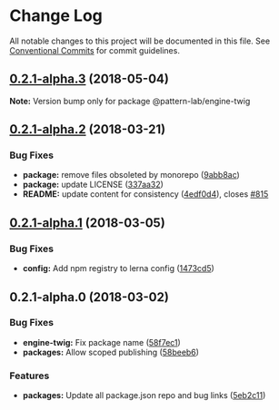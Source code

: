 # Change Log

All notable changes to this project will be documented in this file.
See [Conventional Commits](https://conventionalcommits.org) for commit guidelines.

<a name="0.2.1-alpha.3"></a>
## [0.2.1-alpha.3](https://github.com/pattern-lab/patternlab-node/tree/master/packages/engine-twig/compare/@pattern-lab/engine-twig@0.2.1-alpha.2...@pattern-lab/engine-twig@0.2.1-alpha.3) (2018-05-04)




**Note:** Version bump only for package @pattern-lab/engine-twig

<a name="0.2.1-alpha.2"></a>

## [0.2.1-alpha.2](https://github.com/pattern-lab/patternlab-node/tree/master/packages/engine-twig/compare/@pattern-lab/engine-twig@0.2.1-alpha.1...@pattern-lab/engine-twig@0.2.1-alpha.2) (2018-03-21)

### Bug Fixes

* **package:** remove files obsoleted by monorepo ([9abb8ac](https://github.com/pattern-lab/patternlab-node/tree/master/packages/engine-twig/commit/9abb8ac))
* **package:** update LICENSE ([337aa32](https://github.com/pattern-lab/patternlab-node/tree/master/packages/engine-twig/commit/337aa32))
* **README:** update content for consistency ([4edf0d4](https://github.com/pattern-lab/patternlab-node/tree/master/packages/engine-twig/commit/4edf0d4)), closes [#815](https://github.com/pattern-lab/patternlab-node/tree/master/packages/engine-twig/issues/815)

<a name="0.2.1-alpha.1"></a>

## [0.2.1-alpha.1](https://github.com/pattern-lab/patternlab-node/tree/master/packages/engine-twig/compare/@pattern-lab/engine-twig@0.2.1-alpha.0...@pattern-lab/engine-twig@0.2.1-alpha.1) (2018-03-05)

### Bug Fixes

* **config:** Add npm registry to lerna config ([1473cd5](https://github.com/pattern-lab/patternlab-node/tree/master/packages/engine-twig/commit/1473cd5))

<a name="0.2.1-alpha.0"></a>

## 0.2.1-alpha.0 (2018-03-02)

### Bug Fixes

* **engine-twig:** Fix package name ([58f7ec1](https://github.com/pattern-lab/patternlab-node/tree/master/packages/engine-twig/commit/58f7ec1))
* **packages:** Allow scoped publishing ([58beeb6](https://github.com/pattern-lab/patternlab-node/tree/master/packages/engine-twig/commit/58beeb6))

### Features

* **packages:** Update all package.json repo and bug links ([5eb2c11](https://github.com/pattern-lab/patternlab-node/tree/master/packages/engine-twig/commit/5eb2c11))
